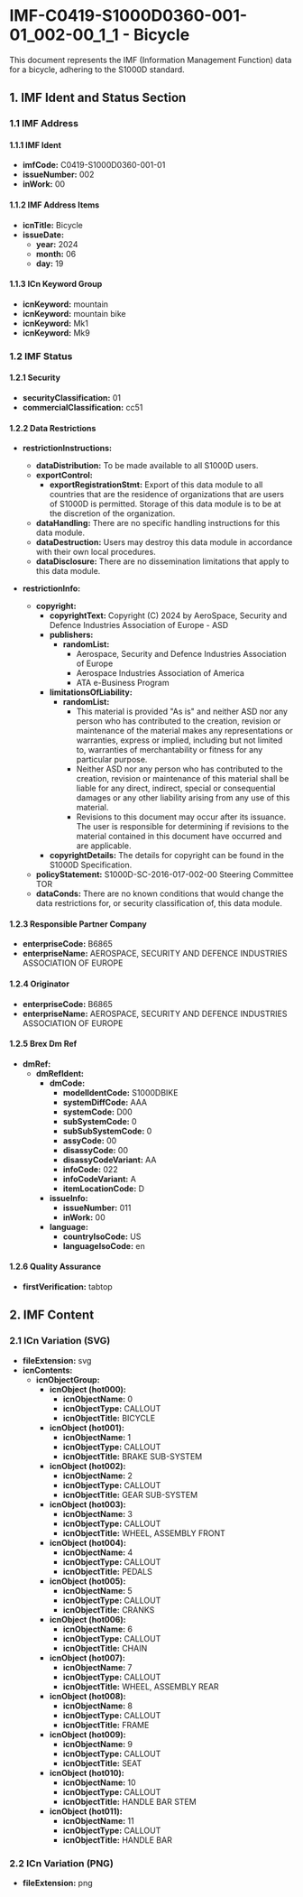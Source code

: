# IMF-C0419-S1000D0360-001-01_002-00_1_1 - Bicycle

This document represents the IMF (Information Management Function) data for a bicycle, adhering to the S1000D standard.

## 1. IMF Ident and Status Section

### 1.1 IMF Address

#### 1.1.1 IMF Ident

*   **imfCode:** C0419-S1000D0360-001-01
*   **issueNumber:** 002
*   **inWork:** 00

#### 1.1.2 IMF Address Items

*   **icnTitle:** Bicycle
*   **issueDate:**
    *   **year:** 2024
    *   **month:** 06
    *   **day:** 19

#### 1.1.3 ICn Keyword Group

*   **icnKeyword:** mountain
*   **icnKeyword:** mountain bike
*   **icnKeyword:** Mk1
*   **icnKeyword:** Mk9

### 1.2 IMF Status

#### 1.2.1 Security

*   **securityClassification:** 01
*   **commercialClassification:** cc51

#### 1.2.2 Data Restrictions

*   **restrictionInstructions:**
    *   **dataDistribution:** To be made available to all S1000D users.
    *   **exportControl:**
        *   **exportRegistrationStmt:** Export of this data module to all countries that are the residence of organizations that are users of S1000D is permitted. Storage of this data module is to be at the discretion of the organization.
    *   **dataHandling:** There are no specific handling instructions for this data module.
    *   **dataDestruction:** Users may destroy this data module in accordance with their own local procedures.
    *   **dataDisclosure:** There are no dissemination limitations that apply to this data module.

*   **restrictionInfo:**
    *   **copyright:**
        *   **copyrightText:** Copyright (C) 2024 by AeroSpace, Security and Defence Industries Association of Europe - ASD
        *   **publishers:**
            *   **randomList:**
                *   Aerospace, Security and Defence Industries Association of Europe
                *   Aerospace Industries Association of America
                *   ATA e-Business Program
        *   **limitationsOfLiability:**
            *   **randomList:**
                *   This material is provided "As is" and neither ASD nor any person who has contributed to the creation, revision or maintenance of the material makes any representations or warranties, express or implied, including but not limited to, warranties of merchantability or fitness for any particular purpose.
                *   Neither ASD nor any person who has contributed to the creation, revision or maintenance of this material shall be liable for any direct, indirect, special or consequential damages or any other liability arising from any use of this material.
                *   Revisions to this document may occur after its issuance. The user is responsible for determining if revisions to the material contained in this document have occurred and are applicable.
        *   **copyrightDetails:** The details for copyright can be found in the S1000D Specification.
    *   **policyStatement:** S1000D-SC-2016-017-002-00 Steering Committee TOR
    *   **dataConds:** There are no known conditions that would change the data restrictions for, or security classification of, this data module.

#### 1.2.3 Responsible Partner Company

*   **enterpriseCode:** B6865
*   **enterpriseName:** AEROSPACE, SECURITY AND DEFENCE INDUSTRIES ASSOCIATION OF EUROPE

#### 1.2.4 Originator

*   **enterpriseCode:** B6865
*   **enterpriseName:** AEROSPACE, SECURITY AND DEFENCE INDUSTRIES ASSOCIATION OF EUROPE

#### 1.2.5 Brex Dm Ref

*   **dmRef:**
    *   **dmRefIdent:**
        *   **dmCode:**
            *   **modelIdentCode:** S1000DBIKE
            *   **systemDiffCode:** AAA
            *   **systemCode:** D00
            *   **subSystemCode:** 0
            *   **subSubSystemCode:** 0
            *   **assyCode:** 00
            *   **disassyCode:** 00
            *   **disassyCodeVariant:** AA
            *   **infoCode:** 022
            *   **infoCodeVariant:** A
            *   **itemLocationCode:** D
        *   **issueInfo:**
            *   **issueNumber:** 011
            *   **inWork:** 00
        *   **language:**
            *   **countryIsoCode:** US
            *   **languageIsoCode:** en

#### 1.2.6 Quality Assurance

*   **firstVerification:** tabtop

## 2. IMF Content

### 2.1 ICn Variation (SVG)

*   **fileExtension:** svg
*   **icnContents:**
    *   **icnObjectGroup:**
        *   **icnObject (hot000):**
            *   **icnObjectName:** 0
            *   **icnObjectType:** CALLOUT
            *   **icnObjectTitle:** BICYCLE
        *   **icnObject (hot001):**
            *   **icnObjectName:** 1
            *   **icnObjectType:** CALLOUT
            *   **icnObjectTitle:** BRAKE SUB-SYSTEM
        *   **icnObject (hot002):**
            *   **icnObjectName:** 2
            *   **icnObjectType:** CALLOUT
            *   **icnObjectTitle:** GEAR SUB-SYSTEM
        *   **icnObject (hot003):**
            *   **icnObjectName:** 3
            *   **icnObjectType:** CALLOUT
            *   **icnObjectTitle:** WHEEL, ASSEMBLY FRONT
        *   **icnObject (hot004):**
            *   **icnObjectName:** 4
            *   **icnObjectType:** CALLOUT
            *   **icnObjectTitle:** PEDALS
        *   **icnObject (hot005):**
            *   **icnObjectName:** 5
            *   **icnObjectType:** CALLOUT
            *   **icnObjectTitle:** CRANKS
        *   **icnObject (hot006):**
            *   **icnObjectName:** 6
            *   **icnObjectType:** CALLOUT
            *   **icnObjectTitle:** CHAIN
        *   **icnObject (hot007):**
            *   **icnObjectName:** 7
            *   **icnObjectType:** CALLOUT
            *   **icnObjectTitle:** WHEEL, ASSEMBLY REAR
        *   **icnObject (hot008):**
            *   **icnObjectName:** 8
            *   **icnObjectType:** CALLOUT
            *   **icnObjectTitle:** FRAME
        *   **icnObject (hot009):**
            *   **icnObjectName:** 9
            *   **icnObjectType:** CALLOUT
            *   **icnObjectTitle:** SEAT
        *   **icnObject (hot010):**
            *   **icnObjectName:** 10
            *   **icnObjectType:** CALLOUT
            *   **icnObjectTitle:** HANDLE BAR STEM
        *   **icnObject (hot011):**
            *   **icnObjectName:** 11
            *   **icnObjectType:** CALLOUT
            *   **icnObjectTitle:** HANDLE BAR

### 2.2 ICn Variation (PNG)

*   **fileExtension:** png